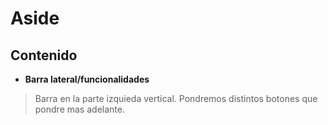 # Aside
## Contenido
* **Barra lateral/funcionalidades**
> Barra en la parte izquieda vertical. Pondremos distintos botones que pondre mas adelante.
